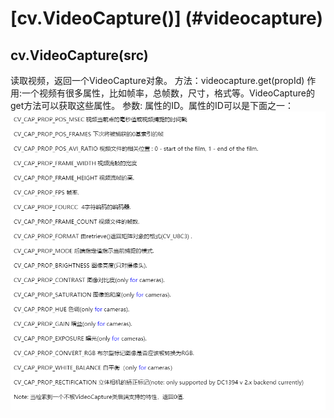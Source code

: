 # [cv.VideoCapture()] (#videocapture)

<div id="videocapture"></div>

## cv.VideoCapture(src)
读取视频，返回一个VideoCapture对象。
方法：videocapture.get(propId)
作用:一个视频有很多属性，比如帧率，总帧数，尺寸，格式等。VideoCapture的get方法可以获取这些属性。
参数:
属性的ID。属性的ID可以是下面之一：
![](https://github.com/czwinner/AI_NOTES/blob/master/opencv/pictures/VideoCapture_get_ID%E5%B1%9E%E6%80%A7.png)
